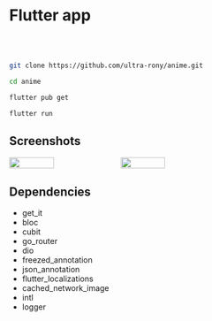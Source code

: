# Flutter app

<div align="left">
  <div style="display: flex;">
        <img src="https://img.shields.io/badge/flutter-3.24.3-blue" alt=""/>
        <img src="https://img.shields.io/badge/dio-5.7.0-blue" alt=""/>
        <img src="https://img.shields.io/badge/get_it-8.0.0-blue" alt=""/>
        <img src="https://img.shields.io/badge/flutter_bloc-8.1.6-blue" alt=""/>
        <img src="https://img.shields.io/badge/go_router-14.3.0-blue" alt=""/>
        <img src="https://img.shields.io/badge/intl-0.19.0-blue" alt=""/>
        <img src="https://img.shields.io/badge/freezed-2.5.7-blue" alt=""/>
  </div>
</div>
<br/>
<br/>

```bash
git clone https://github.com/ultra-rony/anime.git
```

```bash
cd anime
```

```bash
flutter pub get
```

```bash
flutter run
```

## Screenshots

<div align="left">
  <div style="display: flex;">
        <img src="https://image.link.rony.fun//TuzYfikwROcGR1WNzCP2MVEdMIjXHwDo0hzACEdvde0YskCiHZrizH6mw3XEVmt5.jpg" width="40%" alt=""/>
        <img src="https://image.link.rony.fun//uMmH3txgvMejfPUnLX3eWmd45au8ZZGbpQ3RFBhAp0lFRIVxEoW7Hkdy62Lxd16T.jpg" width="40%" alt=""/>
    </div>
</div>

## Dependencies

- get_it
- bloc
- cubit
- go_router
- dio 
- freezed_annotation 
- json_annotation
- flutter_localizations
- cached_network_image
- intl
- logger
